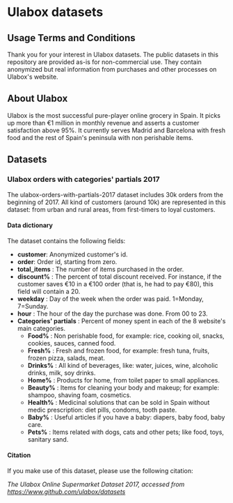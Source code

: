 # Ulabox datasets

## Usage Terms and Conditions
Thank you for your interest in Ulabox datasets.
The public datasets in this repository are provided as-is for non-commercial use.
They contain anonymized but real information from purchases and other processes on Ulabox's website.

## About Ulabox
Ulabox is the most successful pure-player online grocery in Spain. It picks up more than €1 million in monthly revenue and asserts a customer satisfaction above 95%. It currently serves Madrid and Barcelona with fresh food and the rest of Spain's peninsula with non perishable items.

## Datasets
### Ulabox orders with categories' partials 2017
The ulabox-orders-with-partials-2017 dataset includes 30k orders from the beginning of 2017. All kind of customers (around 10k) are represented in this dataset: from urban and rural areas, from first-timers to loyal customers.

#### Data dictionary
The dataset contains the following fields:
* __customer__: Anonymized customer's id.
* __order__: Order id, starting from zero.
* __total_items__ : The number of items purchased in the order.
* __discount%__ : The percent of total discount received. For instance, if the customer saves €10 in a €100 order (that is, he had to pay €80), this field will contain a 20.
* __weekday__ : Day of the week when the order was paid. 1=Monday, 7=Sunday.
* __hour__ : The hour of the day the purchase was done. From 00 to 23.
* __Categories' partials__ : Percent of money spent in each of the 8 website's main categories.
  * __Food%__ : Non perishable food, for example: rice, cooking oil, snacks, cookies, sauces, canned food.
  * __Fresh%__ : Fresh and frozen food, for example: fresh tuna, fruits, frozen pizza, salads, meat.
  * __Drinks%__ : All kind of beverages, like: water, juices, wine, alcoholic drinks, milk, soy drinks.
  * __Home%__ : Products for home, from toilet paper to small appliances.
  * __Beauty%__ : Items for cleaning your body and makeup; for example: shampoo, shaving foam, cosmetics.
  * __Health%__ : Medicinal solutions that can be sold in Spain without medic prescription: diet pills, condoms, tooth paste.
  * __Baby%__ : Useful articles if you have a baby: diapers, baby food, baby care.
  * __Pets%__ : Items related with dogs, cats and other pets; like food, toys, sanitary sand.

#### Citation
If you make use of this dataset, please use the following citation:

_The Ulabox Online Supermarket Dataset 2017, accessed from https://www.github.com/ulabox/datasets_

